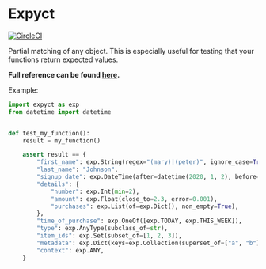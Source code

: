 # Expyct

[![CircleCI](https://circleci.com/gh/HummingbirdTechGroup/expyct/tree/main.svg?style=svg)](https://circleci.com/gh/HummingbirdTechGroup/expyct/tree/main)

Partial matching of any object. This is especially useful for testing that your functions return expected values.


**Full reference can be found [here](https://hummingbirdtechgroup.github.io/expyct/).**

Example:

```python
import expyct as exp
from datetime import datetime


def test_my_function():
    result = my_function()

    assert result == {
        "first_name": exp.String(regex="(mary)|(peter)", ignore_case=True),
        "last_name": "Johnson",
        "signup_date": exp.DateTime(after=datetime(2020, 1, 2), before=datetime(2020, 3, 5)),
        "details": {
            "number": exp.Int(min=2),
            "amount": exp.Float(close_to=2.3, error=0.001),
            "purchases": exp.List(of=exp.Dict(), non_empty=True),
        },
        "time_of_purchase": exp.OneOf([exp.TODAY, exp.THIS_WEEK]),
        "type": exp.AnyType(subclass_of=str),
        "item_ids": exp.Set(subset_of=[1, 2, 3]),
        "metadata": exp.Dict(keys=exp.Collection(superset_of=["a", "b"])),
        "context": exp.ANY,
    }

```
